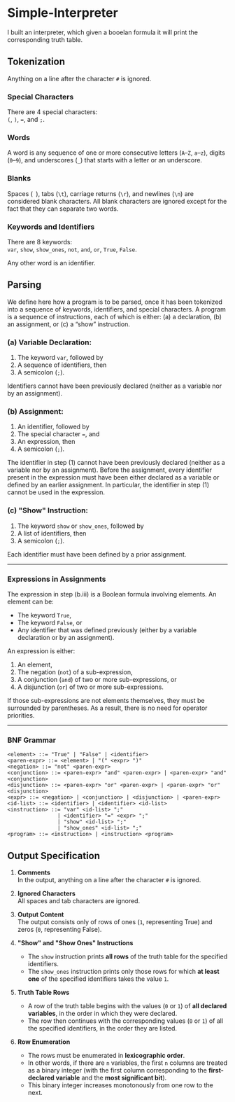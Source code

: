 # Simple-Interpreter
I built an interpreter, which given a booelan formula it will print the corresponding truth table.

## Tokenization
Anything on a line after the character `#` is ignored.

### Special Characters
There are 4 special characters:  
`(`, `)`, `=`, and `;`.

### Words
A word is any sequence of one or more consecutive letters (`A`–`Z`, `a`–`z`), digits (`0`–`9`), and underscores (`_`) that starts with a letter or an underscore.

### Blanks
Spaces (` `), tabs (`\t`), carriage returns (`\r`), and newlines (`\n`) are considered blank characters. All blank characters are ignored except for the fact that they can separate two words.

### Keywords and Identifiers
There are 8 keywords:  
`var`, `show`, `show_ones`, `not`, `and`, `or`, `True`, `False`.  

Any other word is an identifier.
## Parsing

We define here how a program is to be parsed, once it has been tokenized into a sequence of keywords, identifiers, and special characters. A program is a sequence of instructions, each of which is either: (a) a declaration, (b) an assignment, or (c) a “show” instruction.

### (a) Variable Declaration:
1. The keyword `var`, followed by  
2. A sequence of identifiers, then  
3. A semicolon (`;`).  

Identifiers cannot have been previously declared (neither as a variable nor by an assignment).

### (b) Assignment:
1. An identifier, followed by  
2. The special character `=`, and  
3. An expression, then  
4. A semicolon (`;`).  

The identifier in step (1) cannot have been previously declared (neither as a variable nor by an assignment). Before the assignment, every identifier present in the expression must have been either declared as a variable or defined by an earlier assignment. In particular, the identifier in step (1) cannot be used in the expression.

### (c) "Show" Instruction:
1. The keyword `show` or `show_ones`, followed by  
2. A list of identifiers, then  
3. A semicolon (`;`).  

Each identifier must have been defined by a prior assignment.

---

### Expressions in Assignments
The expression in step (b.iii) is a Boolean formula involving elements. An element can be:  
- The keyword `True`,  
- The keyword `False`, or  
- Any identifier that was defined previously (either by a variable declaration or by an assignment).  

An expression is either:  
1. An element,  
2. The negation (`not`) of a sub-expression,  
3. A conjunction (`and`) of two or more sub-expressions, or  
4. A disjunction (`or`) of two or more sub-expressions.  

If those sub-expressions are not elements themselves, they must be surrounded by parentheses. As a result, there is no need for operator priorities.

---

### BNF Grammar

```bnf
<element> ::= "True" | "False" | <identifier>
<paren-expr> ::= <element> | "(" <expr> ")"
<negation> ::= "not" <paren-expr>
<conjunction> ::= <paren-expr> "and" <paren-expr> | <paren-expr> "and" <conjunction>
<disjunction> ::= <paren-expr> "or" <paren-expr> | <paren-expr> "or" <disjunction>
<expr> ::= <negation> | <conjunction> | <disjunction> | <paren-expr>
<id-list> ::= <identifier> | <identifier> <id-list>
<instruction> ::= "var" <id-list> ";" 
                | <identifier> "=" <expr> ";" 
                | "show" <id-list> ";" 
                | "show_ones" <id-list> ";"
<program> ::= <instruction> | <instruction> <program>
```

## Output Specification

1. **Comments**  
   In the output, anything on a line after the character `#` is ignored.

2. **Ignored Characters**  
   All spaces and tab characters are ignored.

3. **Output Content**  
   The output consists only of rows of ones (`1`, representing True) and zeros (`0`, representing False).

4. **"Show" and "Show Ones" Instructions**  
   - The `show` instruction prints **all rows** of the truth table for the specified identifiers.  
   - The `show_ones` instruction prints only those rows for which **at least one** of the specified identifiers takes the value `1`.

5. **Truth Table Rows**  
   - A row of the truth table begins with the values (`0` or `1`) of **all declared variables**, in the order in which they were declared.  
   - The row then continues with the corresponding values (`0` or `1`) of all the specified identifiers, in the order they are listed.  

6. **Row Enumeration**  
   - The rows must be enumerated in **lexicographic order**.  
   - In other words, if there are `n` variables, the first `n` columns are treated as a binary integer (with the first column corresponding to the **first-declared variable** and the **most significant bit**).  
   - This binary integer increases monotonously from one row to the next.
